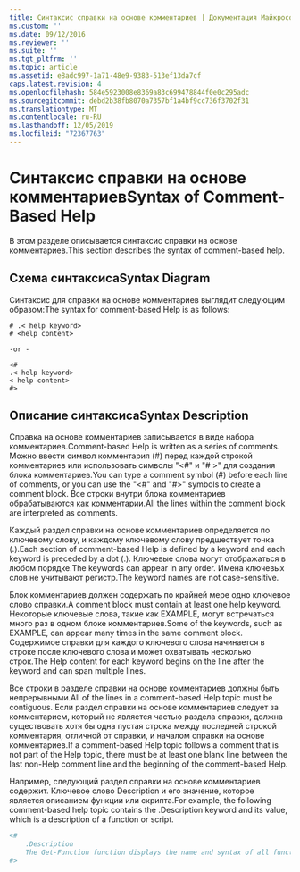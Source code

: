 ```yaml
---
title: Синтаксис справки на основе комментариев | Документация Майкрософт
ms.custom: ''
ms.date: 09/12/2016
ms.reviewer: ''
ms.suite: ''
ms.tgt_pltfrm: ''
ms.topic: article
ms.assetid: e8adc997-1a71-48e9-9383-513ef13da7cf
caps.latest.revision: 4
ms.openlocfilehash: 584e5923008e8369a83c699478844f0e0c295adc
ms.sourcegitcommit: debd2b38fb8070a7357bf1a4bf9cc736f3702f31
ms.translationtype: MT
ms.contentlocale: ru-RU
ms.lasthandoff: 12/05/2019
ms.locfileid: "72367763"
---
```

# <a name="syntax-of-comment-based-help"></a><span data-ttu-id="04121-102">Синтаксис справки на основе комментариев</span><span class="sxs-lookup"><span data-stu-id="04121-102">Syntax of Comment-Based Help</span></span>

<span data-ttu-id="04121-103">В этом разделе описывается синтаксис справки на основе комментариев.</span><span class="sxs-lookup"><span data-stu-id="04121-103">This section describes the syntax of comment-based help.</span></span>

## <a name="syntax-diagram"></a><span data-ttu-id="04121-104">Схема синтаксиса</span><span class="sxs-lookup"><span data-stu-id="04121-104">Syntax Diagram</span></span>

 <span data-ttu-id="04121-105">Синтаксис для справки на основе комментариев выглядит следующим образом:</span><span class="sxs-lookup"><span data-stu-id="04121-105">The syntax for comment-based Help is as follows:</span></span>

```
# .< help keyword>
# <help content>

-or -

<#
.< help keyword>
< help content>
#>
```

## <a name="syntax-description"></a><span data-ttu-id="04121-106">Описание синтаксиса</span><span class="sxs-lookup"><span data-stu-id="04121-106">Syntax Description</span></span>

 <span data-ttu-id="04121-107">Справка на основе комментариев записывается в виде набора комментариев.</span><span class="sxs-lookup"><span data-stu-id="04121-107">Comment-based Help is written as a series of comments.</span></span> <span data-ttu-id="04121-108">Можно ввести символ комментария (#) перед каждой строкой комментариев или использовать символы "\<#" и "# >" для создания блока комментариев.</span><span class="sxs-lookup"><span data-stu-id="04121-108">You can type a comment symbol (#) before each line of comments, or you can use the "\<#" and "#>" symbols to create a comment block.</span></span> <span data-ttu-id="04121-109">Все строки внутри блока комментариев обрабатываются как комментарии.</span><span class="sxs-lookup"><span data-stu-id="04121-109">All the lines within the comment block are interpreted as comments.</span></span>

 <span data-ttu-id="04121-110">Каждый раздел справки на основе комментариев определяется по ключевому слову, и каждому ключевому слову предшествует точка (.).</span><span class="sxs-lookup"><span data-stu-id="04121-110">Each section of comment-based Help is defined by a keyword and each keyword is preceded by a dot (.).</span></span> <span data-ttu-id="04121-111">Ключевые слова могут отображаться в любом порядке.</span><span class="sxs-lookup"><span data-stu-id="04121-111">The keywords can appear in any order.</span></span> <span data-ttu-id="04121-112">Имена ключевых слов не учитывают регистр.</span><span class="sxs-lookup"><span data-stu-id="04121-112">The keyword names are not case-sensitive.</span></span>

 <span data-ttu-id="04121-113">Блок комментариев должен содержать по крайней мере одно ключевое слово справки.</span><span class="sxs-lookup"><span data-stu-id="04121-113">A comment block must contain at least one help keyword.</span></span> <span data-ttu-id="04121-114">Некоторые ключевые слова, такие как EXAMPLE, могут встречаться много раз в одном блоке комментариев.</span><span class="sxs-lookup"><span data-stu-id="04121-114">Some of the keywords, such as EXAMPLE, can appear many times in the same comment block.</span></span> <span data-ttu-id="04121-115">Содержимое справки для каждого ключевого слова начинается в строке после ключевого слова и может охватывать несколько строк.</span><span class="sxs-lookup"><span data-stu-id="04121-115">The Help content for each keyword begins on the line after the keyword and can span multiple lines.</span></span>

 <span data-ttu-id="04121-116">Все строки в разделе справки на основе комментариев должны быть непрерывными.</span><span class="sxs-lookup"><span data-stu-id="04121-116">All of the lines in a comment-based Help topic must be contiguous.</span></span> <span data-ttu-id="04121-117">Если раздел справки на основе комментариев следует за комментарием, который не является частью раздела справки, должна существовать хотя бы одна пустая строка между последней строкой комментария, отличной от справки, и началом справки на основе комментариев.</span><span class="sxs-lookup"><span data-stu-id="04121-117">If a comment-based Help topic follows a comment that is not part of the Help topic, there must be at least one blank line between the last non-Help comment line and the beginning of the comment-based Help.</span></span>

 <span data-ttu-id="04121-118">Например, следующий раздел справки на основе комментариев содержит. Ключевое слово Description и его значение, которое является описанием функции или скрипта.</span><span class="sxs-lookup"><span data-stu-id="04121-118">For example, the following comment-based help topic contains the .Description keyword and its value, which is a description of a function or script.</span></span>

```powershell
<#
    .Description
    The Get-Function function displays the name and syntax of all functions in the session.
#>
```